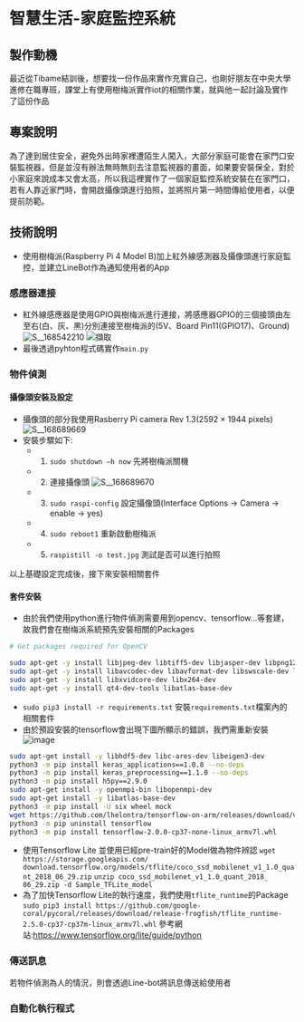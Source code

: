 # 智慧生活-家庭監控系統
## 製作動機
最近從Tibame結訓後，想要找一份作品來實作充實自己，也剛好朋友在中央大學進修在職專班，課堂上有使用樹梅派實作iot的相關作業，就與他一起討論及實作了這份作品

## 專案說明
為了達到居住安全，避免外出時家裡遭陌生人闖入，大部分家庭可能會在家門口安裝監視器，但是並沒有辦法無時無刻去注意監視器的畫面，如果要安裝保全，對於小家庭來說成本又會太高，所以我這裡實作了一個家庭監控系統安裝在在家門口，若有人靠近家門時，會開啟攝像頭進行拍照，並將照片第一時間傳給使用者，以便提前防範。

## 技術說明
- 使用樹梅派(Raspberry Pi 4 Model B)加上紅外線感測器及攝像頭進行家庭監控，並建立LineBot作為通知使用者的App

### 感應器連接
- 紅外線感應器是使用GPIO與樹梅派進行連接，將感應器GPIO的三個接頭由左至右(白、灰、黑)分別連接至樹梅派的(5V、Board Pin11(GPIO17)、Ground)
![S__168542210](https://user-images.githubusercontent.com/78791996/128961926-32ad7927-e507-4523-a27f-66b967208dbe.jpg)
![擷取](https://user-images.githubusercontent.com/78791996/128961933-1d8e97a7-e882-4350-bbbd-aea347638cc3.PNG)
- 最後透過pyhton程式碼實作`main.py`

### 物件偵測
#### 攝像頭安裝及設定
- 攝像頭的部分我使用Rasberry Pi camera Rev 1.3(2592 × 1944 pixels)
![S__168689669](https://user-images.githubusercontent.com/78791996/129122858-6355a788-2c51-4d95-a091-6c4ab7eeca7c.jpg)
- 安裝步驟如下:
  - 1. `sudo shutdown –h now` 先將樹梅派關機
  - 2. 連接攝像頭
  ![S__168689670](https://user-images.githubusercontent.com/78791996/129126215-477a697d-8961-4c9d-af1d-fecaa99fe469.jpg)
  - 3. `sudo raspi-config` 設定攝像頭(Interface Options -> Camera -> enable -> yes)
  - 4. `sudo reboot1`  重新啟動樹梅派
  - 5. `raspistill -o test.jpg` 測試是否可以進行拍照

以上基礎設定完成後，接下來安裝相關套件
#### 套件安裝
- 由於我們使用python進行物件偵測需要用到opencv、tensorflow...等套建，故我們會在樹梅派系統預先安裝相關的Packages
```bash
# Get packages required for OpenCV

sudo apt-get -y install libjpeg-dev libtiff5-dev libjasper-dev libpng12-dev
sudo apt-get -y install libavcodec-dev libavformat-dev libswscale-dev libv4l-dev
sudo apt-get -y install libxvidcore-dev libx264-dev
sudo apt-get -y install qt4-dev-tools libatlas-base-dev
```
- `sudo pip3 install -r requirements.txt` 安裝`requirements.txt`檔案內的相關套件
- 由於預設安裝的tensorflow會出現下圖所顯示的錯誤，我們需重新安裝
![image](https://user-images.githubusercontent.com/78791996/129132603-5b1e6eb8-974a-4d5b-a5f6-c0b2bf3104b1.png)
```bash
sudo apt-get install -y libhdf5-dev libc-ares-dev libeigen3-dev
python3 -m pip install keras_applications==1.0.8 --no-deps
python3 -m pip install keras_preprocessing==1.1.0 --no-deps
python3 -m pip install h5py==2.9.0
sudo apt-get install -y openmpi-bin libopenmpi-dev
sudo apt-get install -y libatlas-base-dev
python3 -m pip install -U six wheel mock
wget https://github.com/lhelontra/tensorflow-on-arm/releases/download/v2.0.0/tensorflow-2.0.0-cp37-none-linux_armv7l.whl
python3 -m pip uninstall tensorflow
python3 -m pip install tensorflow-2.0.0-cp37-none-linux_armv7l.whl
```
- 使用Tensorflow Lite 並使用已經pre-train好的Model做為物件辨認
`wget https://storage.googleapis.com/ download.tensorflow.org/models/tflite/coco_ssd_mobilenet_v1_1.0_quant_2018_06_29.zip`
`unzip coco_ssd_mobilenet_v1_1.0_quant_2018_ 06_29.zip -d Sample_TFLite_model`
- 為了加快Tensorflow Lite的執行速度，我們使用`tflite_runtime`的Package
`sudo pip3 install https://github.com/google-coral/pycoral/releases/download/release-frogfish/tflite_runtime-2.5.0-cp37-cp37m-linux_armv7l.whl`
參考網站:https://www.tensorflow.org/lite/guide/python




### 傳送訊息
若物件偵測為人的情況，則會透過Line-bot將訊息傳送給使用者

### 自動化執行程式



